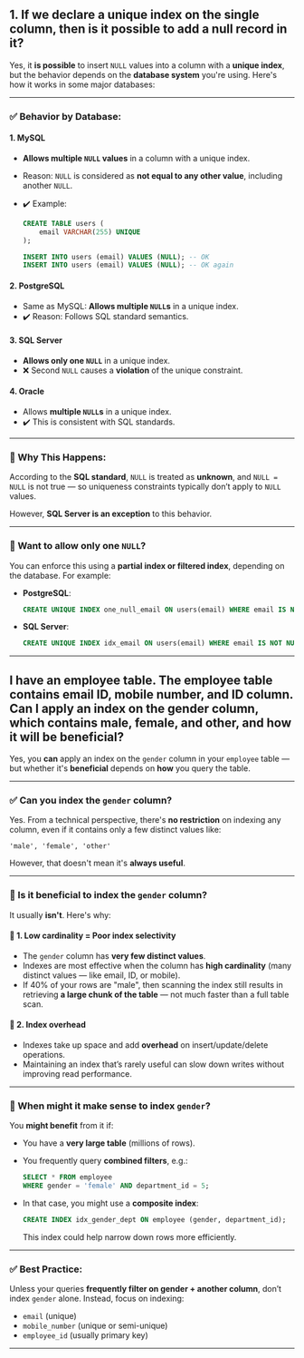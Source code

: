 
## 1. If we declare a unique index on the single column, then is it possible to add a null record in it?

Yes, it **is possible** to insert `NULL` values into a column with a **unique index**, but the behavior depends on the **database system** you're using. Here's how it works in some major databases:

---

### ✅ **Behavior by Database:**

#### **1. MySQL**

* **Allows multiple `NULL` values** in a column with a unique index.
* Reason: `NULL` is considered as **not equal to any other value**, including another `NULL`.
* ✔️ Example:

  ```sql
  CREATE TABLE users (
      email VARCHAR(255) UNIQUE
  );

  INSERT INTO users (email) VALUES (NULL); -- OK
  INSERT INTO users (email) VALUES (NULL); -- OK again
  ```

#### **2. PostgreSQL**

* Same as MySQL: **Allows multiple `NULL`s** in a unique index.
* ✔️ Reason: Follows SQL standard semantics.

#### **3. SQL Server**

* **Allows only one `NULL`** in a unique index.
* ❌ Second `NULL` causes a **violation** of the unique constraint.

#### **4. Oracle**

* Allows **multiple `NULL`s** in a unique index.
* ✔️ This is consistent with SQL standards.

---

### 🧠 Why This Happens:

According to the **SQL standard**, `NULL` is treated as **unknown**, and `NULL = NULL` is not true — so uniqueness constraints typically don’t apply to `NULL` values.

However, **SQL Server is an exception** to this behavior.

---

### 🧪 Want to allow only one `NULL`?

You can enforce this using a **partial index or filtered index**, depending on the database. For example:

* **PostgreSQL**:

  ```sql
  CREATE UNIQUE INDEX one_null_email ON users(email) WHERE email IS NOT NULL;
  ```

* **SQL Server**:

  ```sql
  CREATE UNIQUE INDEX idx_email ON users(email) WHERE email IS NOT NULL;
  ```

---

## I have an employee table. The employee table contains email ID, mobile number, and ID column. Can I apply an index on the gender column, which contains male, female, and other, and how it will be beneficial?
Yes, you **can** apply an index on the `gender` column in your `employee` table — but whether it's **beneficial** depends on **how** you query the table.

---

### ✅ Can you index the `gender` column?

Yes. From a technical perspective, there's **no restriction** on indexing any column, even if it contains only a few distinct values like:

```text
'male', 'female', 'other'
```

However, that doesn't mean it's **always useful**.

---

### 🚩 Is it **beneficial** to index the `gender` column?

It usually **isn't**. Here's why:

#### 🔹 1. **Low cardinality** = Poor index selectivity

* The `gender` column has **very few distinct values**.
* Indexes are most effective when the column has **high cardinality** (many distinct values — like email, ID, or mobile).
* If 40% of your rows are "male", then scanning the index still results in retrieving **a large chunk of the table** — not much faster than a full table scan.

#### 🔹 2. Index overhead

* Indexes take up space and add **overhead** on insert/update/delete operations.
* Maintaining an index that’s rarely useful can slow down writes without improving read performance.

---

### 🧠 When might it **make sense** to index `gender`?

You **might benefit** from it if:

* You have a **very large table** (millions of rows).

* You frequently query **combined filters**, e.g.:

  ```sql
  SELECT * FROM employee
  WHERE gender = 'female' AND department_id = 5;
  ```

* In that case, you might use a **composite index**:

  ```sql
  CREATE INDEX idx_gender_dept ON employee (gender, department_id);
  ```

  This index could help narrow down rows more efficiently.

---

### ✅ Best Practice:

Unless your queries **frequently filter on gender + another column**, don’t index `gender` alone. Instead, focus on indexing:

* `email` (unique)
* `mobile_number` (unique or semi-unique)
* `employee_id` (usually primary key)

---

